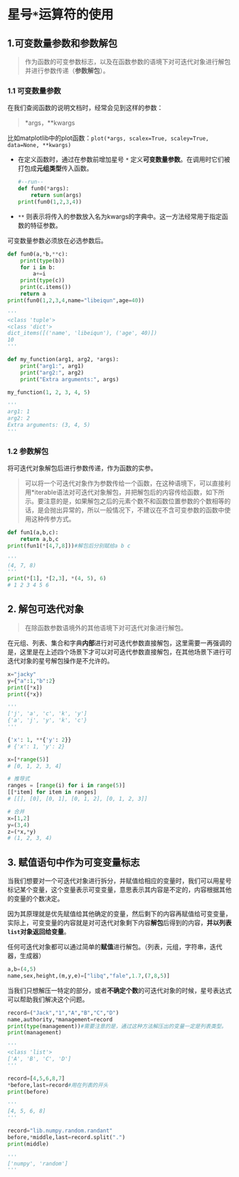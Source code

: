 # 星号`*`运算符的使用
## 1.可变数量参数和参数解包
> 作为函数的可变参数标志，以及在函数参数的语境下对可迭代对象进行解包并进行参数传递（**参数解包**）。

### 1.1 可变数量参数
在我们查阅函数的说明文档时，经常会见到这样的参数：
> *args，**kwargs

比如matplotlib中的plot函数：`plot(*args, scalex=True, scaley=True, data=None, **kwargs)`

* 在定义函数时，通过在参数前增加星号 `*` 定义**可变数量参数**。在调用时它们被打包成**元组类型**传入函数。
    ```python
    #--run--
    def fun0(*args):
        return sum(args)
    print(fun0(1,2,3,4))
    ```


* `**` 则表示将传入的参数放入名为kwargs的字典中。这一方法经常用于指定函数的特征参数。

可变数量参数必须放在必选参数后。
```python
def fun0(a,*b,**c):
    print(type(b))
    for i in b:
        a+=i
    print(type(c))
    print(c.items())
    return a
print(fun0(1,2,3,4,name="libeiqun",age=40))

'''
<class 'tuple'>
<class 'dict'>
dict_items([('name', 'libeiqun'), ('age', 40)])
10
'''
```

```python
def my_function(arg1, arg2, *args):
    print("arg1:", arg1)
    print("arg2:", arg2)
    print("Extra arguments:", args)

my_function(1, 2, 3, 4, 5)

'''
arg1: 1
arg2: 2
Extra arguments: (3, 4, 5)
'''
```


### 1.2 参数解包
将可迭代对象解包后进行参数传递，作为函数的实参。
> 可以将一个可迭代对象作为参数传给一个函数，在这种语境下，可以直接利用*iterable语法对可迭代对象解包，并把解包后的内容传给函数，如下所示。要注意的是，如果解包之后的元素个数不和函数位置参数的个数相等的话，是会抛出异常的，所以一般情况下，不建议在不含可变参数的函数中使用这种传参方式。

```python
def fun1(a,b,c):
    return a,b,c
print(fun1(*[4,7,8]))#解包后分别赋给a b c

'''
(4, 7, 8)
'''
print(*[1], *[2,3], *(4, 5), 6)
# 1 2 3 4 5 6
```
## 2. 解包可迭代对象
> 在除函数参数语境外的其他语境下对可迭代对象进行解包。

在元组、列表、集合和字典**内部**进行对可迭代参数直接解包，这里需要一再强调的是，这里是在上述四个场景下才可以对可迭代参数直接解包，在其他场景下进行可迭代对象的星号解包操作是不允许的。
```python
x="jacky"
y={"a":1,"b":2}
print([*x])
print({*x})

'''
['j', 'a', 'c', 'k', 'y']
{'a', 'j', 'y', 'k', 'c'}
'''

{'x': 1, **{'y': 2}}
# {'x': 1, 'y': 2}

x=[*range(5)]
# [0, 1, 2, 3, 4]

# 推导式
ranges = [range(i) for i in range(5)]
[[*item] for item in ranges]
# [[], [0], [0, 1], [0, 1, 2], [0, 1, 2, 3]]

# 合并
x=[1,2]
y=(3,4)
z=(*x,*y)
# (1, 2, 3, 4)

```


## 3. 赋值语句中作为可变变量标志
当我们想要对一个可迭代对象进行拆分，并赋值给相应的变量时，我们可以用星号标记某个变量，这个变量表示可变变量，意思表示其内容是不定的，内容根据其他的变量的个数决定。

因为其原理就是优先赋值给其他确定的变量，然后剩下的内容再赋值给可变变量，实际上，可变变量的内容就是对可迭代对象剩下内容**解包**后得到的内容，**并以列表`list`对象返回给变量**。

任何可迭代对象都可以通过简单的**赋值**进行解包。（列表，元组，字符串，迭代器，生成器）
```python
a,b=(4,5)
name,sex,height,(m,y,e)=["libq","fale",1.7,(7,8,5)]
```

当我们只想解压一特定的部分，或者**不确定个数**的可迭代对象的时候，星号表达式可以帮助我们解决这个问题。

```python
record=("Jack","1","A","B","C","D")
name,authority,*management=record
print(type(management))#需要注意的是，通过这种方法解压出的变量一定是列表类型。
print(management)

'''
<class 'list'>
['A', 'B', 'C', 'D']
'''

record=[4,5,6,8,7]
*before,last=record#用在列表的开头
print(before)

'''
[4, 5, 6, 8]
'''

record="lib.numpy.random.randant"
before,*middle,last=record.split(".")
print(middle)

'''
['numpy', 'random']
'''
```
